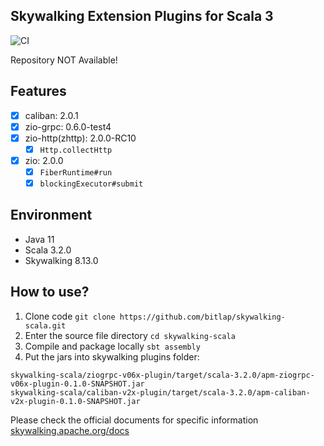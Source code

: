 Skywalking Extension Plugins for Scala 3
---

![CI][Badge-CI]


[Badge-CI]: https://github.com/bitlap/skywalking-scala/actions/workflows/ScalaCI.yml/badge.svg

Repository NOT Available!


## Features

- [x] caliban: 2.0.1
- [x] zio-grpc: 0.6.0-test4
- [x] zio-http(zhttp): 2.0.0-RC10
  - [x] `Http.collectHttp`
- [x] zio: 2.0.0
  - [x] `FiberRuntime#run`
  - [x] `blockingExecutor#submit`

## Environment

- Java 11
- Scala 3.2.0
- Skywalking 8.13.0

## How to use?

1. Clone code `git clone https://github.com/bitlap/skywalking-scala.git`
2. Enter the source file directory `cd skywalking-scala`
3. Compile and package locally `sbt assembly`
4. Put the jars into skywalking plugins folder:
```
skywalking-scala/ziogrpc-v06x-plugin/target/scala-3.2.0/apm-ziogrpc-v06x-plugin-0.1.0-SNAPSHOT.jar
skywalking-scala/caliban-v2x-plugin/target/scala-3.2.0/apm-caliban-v2x-plugin-0.1.0-SNAPSHOT.jar
```

Please check the official documents for specific information
[skywalking.apache.org/docs](https://skywalking.apache.org/docs/skywalking-java/v8.15.0/en/setup/service-agent/java-agent/readme/)

